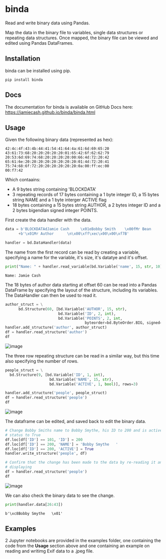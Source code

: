 # binda
Read and write binary data using Pandas.

Map the data in the binary file to variables, single data structures or 
repeating data structures. Once mapped, the binary file can be viewed and 
edited using Pandas DataFrames.

## Installation
binda can be installed using pip.
```
pip install binda
```

## Docs
The documentation for binda is available on GitHub Docs here: 
https://jamiecash.github.io/binda/binda.html

## Usage
Given the following binary data (represented as hex):
```
42:4c:4f:43:4b:44:41:54:41:64:4a:61:6d:69:65:20
43:61:73:68:20:20:20:20:20:01:65:42:6f:62:62:79
20:53:6d:69:74:68:20:20:20:20:00:66:4d:72:20:42
65:61:6e:20:20:20:20:20:20:20:20:01:4d:72:20:41
75:74:68:6f:72:20:20:20:20:20:20:0a:00:ff:ec:00
00:f7:42
```

Which contaains:
* A 9 bytes string containing 'BLOCKDATA'
* 3 repeating records of 17 bytes containing a 1 byte integer ID, a 15 bytes 
string NAME and a 1 byte interger ACTIVE flag
* 18 bytes containing a 15 bytes string AUTHOR, a 2 bytes integer ID and a 
2 bytes bigendian signed integer POINTS.

First create the data handler with the data.

```python
data = b'BLOCKDATAdJamie Cash     \x01eBobby Smith    \x00fMr Bean        '\
      +b'\x01Mr Author      \n\x00\xff\xec\x00\x00\xf7B'

handler = bd.DataHandler(data)
```

The name from the first record can be read by creating a variable, specifying a
name for the variable, it's size, it's datatye and it's offset.

```python
print("Name: " + handler.read_variable(bd.Variable('name', 15, str, 10)))
```

```
Name: Jamie Cash
```

The 18 bytes of author data starting at offset 60 can be read into a Pandas 
DataFrame by specifying the layout of the structure, including its variables. 
The DataHandler can then be used to read it.

```python
author_struct = \
      bd.Structure(60, [bd.Variable('AUTHOR', 15, str), 
                        bd.Variable('ID', 2, int), 
                        bd.Variable('POINTS', 2, int, 
                                    byteorder=bd.ByteOrder.BIG, signed=True)])
handler.add_structure('author', author_struct)
df = handler.read_structure('author')
df
```
![image](example/img/single_structure.png)

The three row repeating structure can be read in a similar way, but this time
also specifying the number of rows.

```python
people_struct = \
  bd.Structure(9, [bd.Variable('ID', 1, int),
                    bd.Variable('NAME', 15, str),
                    bd.Variable('ACTIVE', 1, bool)], rows=3)

handler.add_structure('people', people_struct)
df = handler.read_structure('people')
df
```

![image](example/img/repeating_structure.png)

The dataframe can be edited, and saved back to edit the binary data.

```python
# Change Bobby Smiths name to Bobby Smythe, his ID to 200 and is active 
# status to True
df.loc[df['ID'] == 101, 'ID'] = 200
df.loc[df['ID'] == 200, 'NAME'] = 'Bobby Smythe   '
df.loc[df['ID'] == 200, 'ACTIVE'] = True
handler.write_structure('people', df)

# Confirm that the change has been made to the data by re-reading it and 
# displaying
df = handler.read_structure('people')
df
```

![image](example/img/repeating_structure_changed.png)

We can also check the binary data to see the change.
```python
print(handler.data[26:43])
```

```
b'\xc8Bobby Smythe   \x01'
```

## Examples
2 Jupyter notebooks are provided in the examples folder, one containing the code 
from the **Usage** section above and one containing an example on reading and 
writimg Exif data to a .jpeg file.
